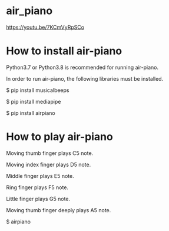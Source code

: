 # air_piano

https://youtu.be/7KCmVyRpSCo

# How to install air-piano

Python3.7 or Python3.8 is recommended for running air-piano. 

In order to run air-piano, the following libraries must be installed.

$ pip install musicalbeeps

$ pip install mediapipe

$ pip install airpiano

# How to play air-piano

Moving thumb finger plays C5 note.

Moving index finger plays D5 note.

Middle finger plays E5 note.

Ring finger plays F5 note.

Little finger plays G5 note.

Moving thumb finger deeply plays A5 note.

$ airpiano
